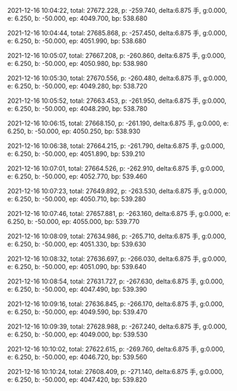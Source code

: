 2021-12-16 10:04:22, total: 27672.228, p: -259.740, delta:6.875 手, g:0.000, e: 6.250, b: -50.000, ep: 4049.700, bp: 538.680

2021-12-16 10:04:44, total: 27685.868, p: -257.450, delta:6.875 手, g:0.000, e: 6.250, b: -50.000, ep: 4051.990, bp: 538.680

2021-12-16 10:05:07, total: 27667.208, p: -260.860, delta:6.875 手, g:0.000, e: 6.250, b: -50.000, ep: 4050.980, bp: 538.980

2021-12-16 10:05:30, total: 27670.556, p: -260.480, delta:6.875 手, g:0.000, e: 6.250, b: -50.000, ep: 4049.280, bp: 538.720

2021-12-16 10:05:52, total: 27663.453, p: -261.950, delta:6.875 手, g:0.000, e: 6.250, b: -50.000, ep: 4048.290, bp: 538.780

2021-12-16 10:06:15, total: 27668.150, p: -261.190, delta:6.875 手, g:0.000, e: 6.250, b: -50.000, ep: 4050.250, bp: 538.930

2021-12-16 10:06:38, total: 27664.215, p: -261.790, delta:6.875 手, g:0.000, e: 6.250, b: -50.000, ep: 4051.890, bp: 539.210

2021-12-16 10:07:01, total: 27664.526, p: -262.910, delta:6.875 手, g:0.000, e: 6.250, b: -50.000, ep: 4052.770, bp: 539.460

2021-12-16 10:07:23, total: 27649.892, p: -263.530, delta:6.875 手, g:0.000, e: 6.250, b: -50.000, ep: 4050.710, bp: 539.280

2021-12-16 10:07:46, total: 27657.881, p: -263.160, delta:6.875 手, g:0.000, e: 6.250, b: -50.000, ep: 4055.000, bp: 539.770

2021-12-16 10:08:09, total: 27634.986, p: -265.710, delta:6.875 手, g:0.000, e: 6.250, b: -50.000, ep: 4051.330, bp: 539.630

2021-12-16 10:08:32, total: 27636.697, p: -266.030, delta:6.875 手, g:0.000, e: 6.250, b: -50.000, ep: 4051.090, bp: 539.640

2021-12-16 10:08:54, total: 27631.727, p: -267.630, delta:6.875 手, g:0.000, e: 6.250, b: -50.000, ep: 4047.490, bp: 539.390

2021-12-16 10:09:16, total: 27636.845, p: -266.170, delta:6.875 手, g:0.000, e: 6.250, b: -50.000, ep: 4049.590, bp: 539.470

2021-12-16 10:09:39, total: 27628.988, p: -267.240, delta:6.875 手, g:0.000, e: 6.250, b: -50.000, ep: 4049.000, bp: 539.530

2021-12-16 10:10:02, total: 27622.615, p: -269.760, delta:6.875 手, g:0.000, e: 6.250, b: -50.000, ep: 4046.720, bp: 539.560

2021-12-16 10:10:24, total: 27608.409, p: -271.140, delta:6.875 手, g:0.000, e: 6.250, b: -50.000, ep: 4047.420, bp: 539.820